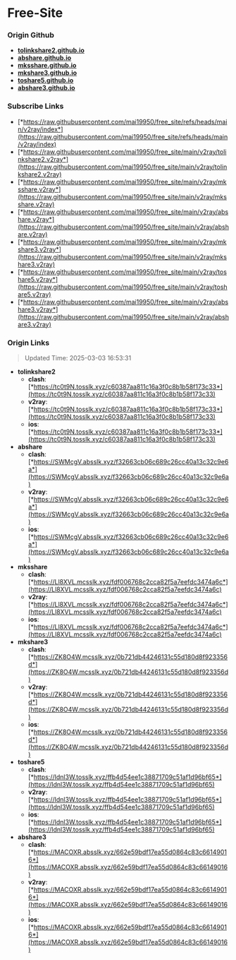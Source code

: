 # Free-Site

### Origin Github

- [**tolinkshare2.github.io**](https://github.com/tolinkshare2/tolinkshare2.github.io)
- [**abshare.github.io**](https://github.com/abshare/abshare.github.io)
- [**mksshare.github.io**](https://github.com/mksshare/mksshare.github.io)
- [**mkshare3.github.io**](https://github.com/mkshare3/mkshare3.github.io)
- [**toshare5.github.io**](https://github.com/toshare5/toshare5.github.io)
- [**abshare3.github.io**](https://github.com/abshare3/abshare3.github.io)

### Subscribe Links

- [*https://raw.githubusercontent.com/mai19950/free_site/refs/heads/main/v2ray/index*](https://raw.githubusercontent.com/mai19950/free_site/refs/heads/main/v2ray/index)
- [*https://raw.githubusercontent.com/mai19950/free_site/main/v2ray/tolinkshare2.v2ray*](https://raw.githubusercontent.com/mai19950/free_site/main/v2ray/tolinkshare2.v2ray)
- [*https://raw.githubusercontent.com/mai19950/free_site/main/v2ray/mksshare.v2ray*](https://raw.githubusercontent.com/mai19950/free_site/main/v2ray/mksshare.v2ray)
- [*https://raw.githubusercontent.com/mai19950/free_site/main/v2ray/abshare.v2ray*](https://raw.githubusercontent.com/mai19950/free_site/main/v2ray/abshare.v2ray)
- [*https://raw.githubusercontent.com/mai19950/free_site/main/v2ray/mkshare3.v2ray*](https://raw.githubusercontent.com/mai19950/free_site/main/v2ray/mkshare3.v2ray)
- [*https://raw.githubusercontent.com/mai19950/free_site/main/v2ray/toshare5.v2ray*](https://raw.githubusercontent.com/mai19950/free_site/main/v2ray/toshare5.v2ray)
- [*https://raw.githubusercontent.com/mai19950/free_site/main/v2ray/abshare3.v2ray*](https://raw.githubusercontent.com/mai19950/free_site/main/v2ray/abshare3.v2ray)

### Origin Links

> Updated Time: 2025-03-03 16:53:31

- **tolinkshare2**
  - **clash**: [*https://tc0t9N.tosslk.xyz/c60387aa811c16a3f0c8b1b58f173c33*](https://tc0t9N.tosslk.xyz/c60387aa811c16a3f0c8b1b58f173c33)
  - **v2ray**: [*https://tc0t9N.tosslk.xyz/c60387aa811c16a3f0c8b1b58f173c33*](https://tc0t9N.tosslk.xyz/c60387aa811c16a3f0c8b1b58f173c33)
  - **ios**: [*https://tc0t9N.tosslk.xyz/c60387aa811c16a3f0c8b1b58f173c33*](https://tc0t9N.tosslk.xyz/c60387aa811c16a3f0c8b1b58f173c33)
- **abshare**
  - **clash**: [*https://SWMcgV.absslk.xyz/f32663cb06c689c26cc40a13c32c9e6a*](https://SWMcgV.absslk.xyz/f32663cb06c689c26cc40a13c32c9e6a)
  - **v2ray**: [*https://SWMcgV.absslk.xyz/f32663cb06c689c26cc40a13c32c9e6a*](https://SWMcgV.absslk.xyz/f32663cb06c689c26cc40a13c32c9e6a)
  - **ios**: [*https://SWMcgV.absslk.xyz/f32663cb06c689c26cc40a13c32c9e6a*](https://SWMcgV.absslk.xyz/f32663cb06c689c26cc40a13c32c9e6a)
- **mksshare**
  - **clash**: [*https://Ll8XVL.mcsslk.xyz/fdf006768c2cca82f5a7eefdc3474a6c*](https://Ll8XVL.mcsslk.xyz/fdf006768c2cca82f5a7eefdc3474a6c)
  - **v2ray**: [*https://Ll8XVL.mcsslk.xyz/fdf006768c2cca82f5a7eefdc3474a6c*](https://Ll8XVL.mcsslk.xyz/fdf006768c2cca82f5a7eefdc3474a6c)
  - **ios**: [*https://Ll8XVL.mcsslk.xyz/fdf006768c2cca82f5a7eefdc3474a6c*](https://Ll8XVL.mcsslk.xyz/fdf006768c2cca82f5a7eefdc3474a6c)
- **mkshare3**
  - **clash**: [*https://ZK8O4W.mcsslk.xyz/0b721db44246131c55d180d8f923356d*](https://ZK8O4W.mcsslk.xyz/0b721db44246131c55d180d8f923356d)
  - **v2ray**: [*https://ZK8O4W.mcsslk.xyz/0b721db44246131c55d180d8f923356d*](https://ZK8O4W.mcsslk.xyz/0b721db44246131c55d180d8f923356d)
  - **ios**: [*https://ZK8O4W.mcsslk.xyz/0b721db44246131c55d180d8f923356d*](https://ZK8O4W.mcsslk.xyz/0b721db44246131c55d180d8f923356d)
- **toshare5**
  - **clash**: [*https://Idnl3W.tosslk.xyz/ffb4d54ee1c38871709c51af1d96bf65*](https://Idnl3W.tosslk.xyz/ffb4d54ee1c38871709c51af1d96bf65)
  - **v2ray**: [*https://Idnl3W.tosslk.xyz/ffb4d54ee1c38871709c51af1d96bf65*](https://Idnl3W.tosslk.xyz/ffb4d54ee1c38871709c51af1d96bf65)
  - **ios**: [*https://Idnl3W.tosslk.xyz/ffb4d54ee1c38871709c51af1d96bf65*](https://Idnl3W.tosslk.xyz/ffb4d54ee1c38871709c51af1d96bf65)
- **abshare3**
  - **clash**: [*https://MACOXR.absslk.xyz/662e59bdf17ea55d0864c83c66149016*](https://MACOXR.absslk.xyz/662e59bdf17ea55d0864c83c66149016)
  - **v2ray**: [*https://MACOXR.absslk.xyz/662e59bdf17ea55d0864c83c66149016*](https://MACOXR.absslk.xyz/662e59bdf17ea55d0864c83c66149016)
  - **ios**: [*https://MACOXR.absslk.xyz/662e59bdf17ea55d0864c83c66149016*](https://MACOXR.absslk.xyz/662e59bdf17ea55d0864c83c66149016)
